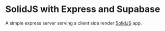 # SolidJS with Express and Supabase

A simple express server serving a client side render [SolidJS](https://www.solidjs.com/) app.